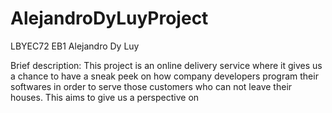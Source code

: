 # AlejandroDyLuyProject
LBYEC72 EB1 Alejandro Dy Luy

Brief description: This project is an online delivery service where it gives us a chance to have a sneak peek on how company developers program their softwares in order to serve those customers who can not leave their houses. This aims to give us a perspective on 
